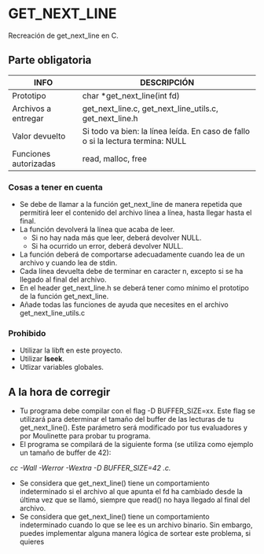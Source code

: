 # GET_NEXT_LINE
Recreación de get_next_line en C.
## Parte obligatoria
|INFO|DESCRIPCIÓN|
|----|-----------|
|Prototipo|char *get_next_line(int fd)|
|Archivos a entregar|get_next_line.c, get_next_line_utils.c, get_next_line.h|
|Valor devuelto|Si todo va bien: la línea leída. En caso de fallo o si la lectura termina: NULL|
|Funciones autorizadas|read, malloc, free|
### Cosas a tener en cuenta
- Se debe de llamar a la función get_next_line de manera repetida que permitirá leer el contenido del archivo línea a línea, hasta llegar hasta el final.
- La función devolverá la línea que acaba de leer.
    - Si no hay nada más que leer, deberá devolver NULL.
    - Si ha ocurrido un error, deberá devolver NULL.
- La función deberá de comportarse adecuadamente cuando lea de un archivo y cuando lea de stdin.
- Cada línea devuelta debe de terminar en caracter n, excepto si se ha llegado al final del archivo.
- En el header get_next_line.h se deberá tener como mínimo el prototipo de la función get_next_line.
- Añade todas las funciones de ayuda que necesites en el archivo get_next_line_utils.c
### Prohibido
- Utilizar la libft en este proyecto.
- Utilizar **lseek**.
- Utlizar variables globales.
## A la hora de corregir
- Tu programa debe compilar con el flag -D BUFFER_SIZE=xx. Este flag se utilizará para determinar el tamaño del buffer de las lecturas de tu get_next_line(). Este parámetro será modificado por tus evaluadores y por Moulinette para probar tu programa.
- El programa se compilará de la siguiente forma (se utiliza como ejemplo un tamaño de buffer de 42):

&nbsp;*cc -Wall -Werror -Wextra -D BUFFER_SIZE=42 <archivos>.c.*
- Se considera que get_next_line() tiene un comportamiento indeterminado si el archivo al que apunta el fd ha cambiado desde la última vez que se llamó, siempre que read() no haya llegado al final del archivo.
- Se considera que get_next_line() tiene un comportamiento indeterminado cuando lo que se lee es un archivo binario. Sin embargo, puedes implementar alguna manera lógica de sortear este problema, si quieres